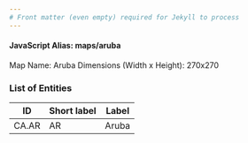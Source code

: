 ```yaml
---
# Front matter (even empty) required for Jekyll to process
---
```


#### JavaScript Alias: maps/aruba

Map Name: Aruba
Dimensions (Width x Height): 270x270

### List of Entities

| ID    | Short label | Label |
| ----- | ----------- | ----- |
| CA.AR | AR          | Aruba |
